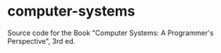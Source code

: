# computer-systems
Source code for the Book "Computer Systems: A Programmer's Perspective", 3rd ed.
